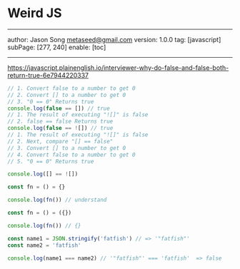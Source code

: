 # Weird JS
---
author: Jason Song <metaseed@gmail.com>
version: 1.0.0
tag: [javascript]
subPage: [277, 240]
enable: [toc]

---
https://javascript.plainenglish.io/interviewer-why-do-false-and-false-both-return-true-6e7944220337

```js
// 1. Convert false to a number to get 0
// 2. Convert [] to a number to get 0
// 3. "0 == 0" Returns true
console.log(false == []) // true
// 1. The result of executing "![]" is false
// 2. false == false Returns true
console.log(false == ![]) // true
// 1. The result of executing "![]" is false
// 2. Next, compare "[] == false"
// 3. Convert [] to a number to get 0
// 4. Convert false to a number to get 0
// 5. "0 == 0" Returns true

console.log([] == ![])
```

```js
const fn = () = {}

console.log(fn()) // understand

const fn = () = ({})

console.log(fn()) // {}

const name1 = JSON.stringify('fatfish') // => '"fatfish"'
const name2 = 'fatfish'

console.log(name1 === name2) // '"fatfish"' === 'fatfish'  => false


```
